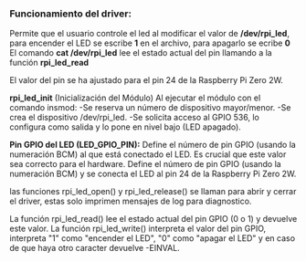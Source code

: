 ### Funcionamiento del driver:

Permite que el usuario controle el led al modificar el valor de **/dev/rpi_led**, para encender el LED se escribe **1** en el archivo, para apagarlo se ecribe **0**
El comando **cat /dev/rpi_led** lee el estado actual del pin llamando a la función **rpi_led_read**

El valor del pin se ha ajustado para el pin 24 de la Raspberry Pi Zero 2W.

**rpi_led_init** (Inicialización del Módulo)
Al ejecutar el módulo con el comando insmod:
-Se reserva un número de dispositivo mayor/menor.
-Se crea el dispositivo /dev/rpi_led.
-Se solicita acceso al GPIO 536, lo configura como salida y lo pone en nivel bajo (LED apagado).

**Pin GPIO del LED (LED_GPIO_PIN):** Define el número de pin GPIO (usando la numeración BCM) al que está conectado el LED. Es crucial que este valor sea correcto para el hardware.  Define el número de pin GPIO (usando la numeración BCM) y se conecta el LED al pin 24 de la Raspberry Pi Zero 2W.

las funciones rpi_led_open() y rpi_led_release() se llaman para abrir y cerrar el driver, estas solo imprimen mensajes de log para diagnostico.

La función rpi_led_read() lee el estado actual del pin GPIO (0 o 1) y devuelve este valor. La función rpi_led_write() interpreta el valor del pin GPIO, interpreta "1" como "encender el LED", "0" como "apagar el LED" y en caso de que haya otro caracter devuelve -EINVAL. 
